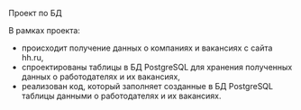 Проект по БД

В рамках проекта:
- происходит получение данных о компаниях и вакансиях с сайта hh.ru,
- спроектированы таблицы в БД PostgreSQL для хранения полученных данных о работодателях и их вакансиях,
- реализован код, который заполняет созданные в БД PostgreSQL таблицы данными о работодателях и их вакансиях.
